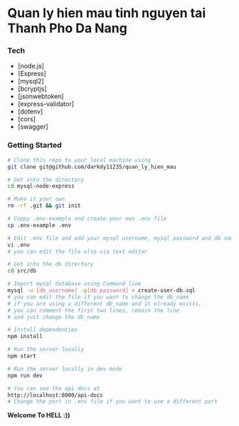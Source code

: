 # Quan ly hien mau tinh nguyen tai Thanh Pho Da Nang

### Tech

* [node.js]
* [Express]
* [mysql2]
* [bcryptjs]
* [jsonwebtoken]
* [express-validator]
* [dotenv]
* [cors]
* [swagger]

### Getting Started

``` sh
# Clone this repo to your local machine using
git clone git@github.com/darkdy11235/quan_ly_hien_mau

# Get into the directory
cd mysql-node-express

# Make it your own
rm -rf .git && git init

# Coppy .env-example and create your own .env file
cp .env-example .env

# Edit .env file and add your mysql username, mysql password and db name
vi .env
# you can edit the file also via text editor

# Get into the db directory
cd src/db

# Import mysql database using Command line
mysql -u [db_username] -p[db_password] < create-user-db.sql
# you can edit the file if you want to change the db_name
# if you are using a different db_name and it elready exists,
# you can comment the first two lines, remain the line
# and just change the db_name

# Install dependencies
npm install

# Run the server locally
npm start

# Run the server locally in dev mode
npm run dev

# You can see the api docs at
http://localhost:8000/api-docs
# Change the port in .env file if you want to use a different port
```

**Welcome To HELL :))**